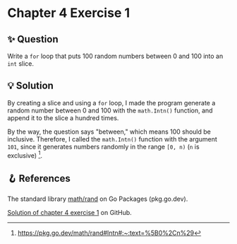 # Chapter 4 Exercise 1

## ✨ Question

Write a `for` loop that puts 100 random numbers between 0 and 100 into an `int` slice.

## 💡 Solution

By creating a slice and using a `for` loop, I made the program generate a random number between 0 and 100 with the `math.Intn()` function, and append it to the slice a hundred times.

By the way, the question says "between," which means 100 should be inclusive. Therefore, I called the `math.Intn()` function with the argument `101`, since it generates numbers randomly in the range `[0, n)` (`n` is exclusive) [^1].

## 🪝 References

The standard library [math/rand](https://pkg.go.dev/math/rand) on Go Packages (pkg.go.dev).

[Solution of chapter 4 exercise 1](https://github.com/learning-go-book-2e/ch04/tree/main/exercise_solutions/ex1) on GitHub.

[^1]: https://pkg.go.dev/math/rand#Intn#:~:text=%5B0%2Cn%29
